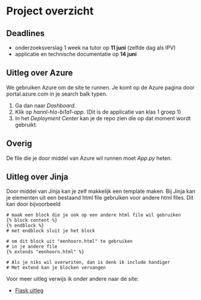 # Project overzicht

## Deadlines
- onderzoeksverslag 1 week na tutor op **11 juni** (zelfde dag als IPV)
- applicatie en technische documentatie op **14 juni**


## Uitleg over Azure
We gebruiken Azure om de site te runnen. Je komt op de Azure pagina door portal.azure.com in je search balk typen.
1. Ga dan naar *Dashboard*.
2. Klik op *hannl-hlo-bi1a1-app*. (Dit is de applicatie van klas 1 groep 1)
3. In het *Deployment Center*  kan je de repo zien die op dat moment wordt gebruikt.

## Overig
De file die je door middel van Azure wil runnen moet *App.py* heten.

## Uitleg over Jinja
Door middel van Jinja kan je zelf makkelijk een template maken.
Bij Jinja kan je elementen uit een bestaand html file gebruiken voor andere html files.
Dit kan door bijvoorbeeld
```Jinja
# maak een block die je ook op een andere html file wil gebruiken
{% block content %} 
{% endblock %}
# met endblock sluit je het block

# om dit block uit "eenhoorn.html" te gebruiken
# in je andere file
{% extends "eenhoorn.html" %}

# Als je niks wil overwriten, dan is denk ik include handiger
# Met extend kan je blocken vervangen
```

Voor meer uitleg verwijs ik onder andere naar de site:
- [Flask uitleg](http://flask.pocoo.org/)
